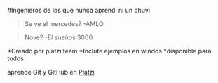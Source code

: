 
#Ingenieros de los que nunca aprendí ni un chuvi
>Se ve el mercedes?
>-AMLO

>Nove?
>-El sueños 3000


*Creado por platzi team
*Inclute ejemplos en windos
*disponible para todos


aprende Git y GitHub en [Platzi](https://platzi.com/clases/1557-git-github/19977-readmemd-es-una-excelente-practica/ "platzi")